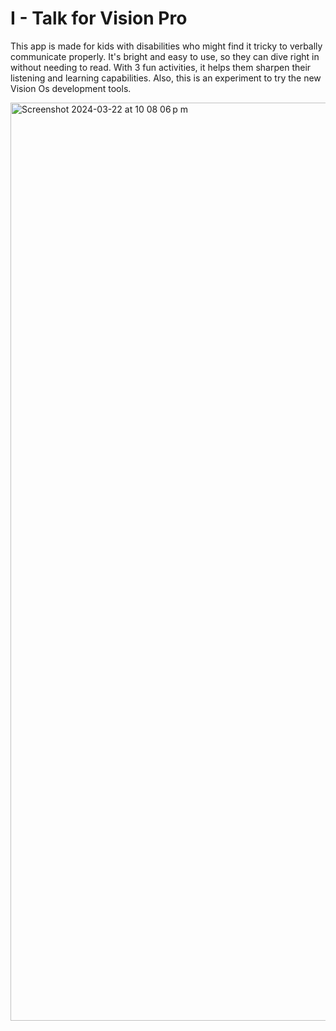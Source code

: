 # I - Talk for Vision Pro

This app is made for kids with disabilities who might find it tricky to verbally communicate properly. 
It's bright and easy to use, so they can dive right in without needing to read. 
With 3 fun activities, it helps them sharpen their listening and learning capabilities. Also, this is an experiment to try the new Vision Os development tools.


<img width="1469" alt="Screenshot 2024-03-22 at 10 08 06 p m" src="https://github.com/joalgueflo/I-Talk_VisionPro/assets/114319054/809e1666-c4ba-4869-ab58-cd022455d8fa">
